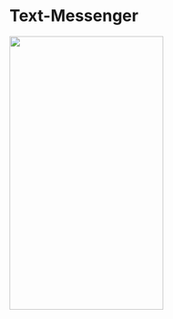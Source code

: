 # Text-Messenger
<img src="https://pp.userapi.com/c831409/v831409439/333c0/fbWsgJp3vc8.jpg" width="270" height="480"/>
